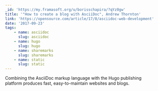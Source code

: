 ```yaml
---
_id: 'https://my.framasoft.org/u/borisschapira/?qYz0gw'
title: '"How to create a blog with AsciiDoc", Andrew Thornton'
link: 'https://opensource.com/article/17/8/asciidoc-web-development'
date: '2017-09-23'
tags:
    - name: asciidoc
      slug: asciidoc
    - name: hugo
      slug: hugo
    - name: sharemarks
      slug: sharemarks
    - name: static
      slug: static
---
```


<div class="markdown"><p>Combining the AsciiDoc markup language with the Hugo publishing platform produces fast, easy-to-maintain websites and blogs.
</p></div>
